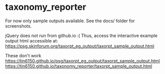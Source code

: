# taxonomy_reporter

For now only sample outputs available.  See the docs/ folder for screenshots.

jQuery does not run from github.io :(
Thus, access the interactive example output html accessible at:
https://psg.skinforum.org/taxorpt_eg_output/taxorpt_sample_output.html


These don't work
https://tin6150.github.io/psg/taxorpt_eg_output/taxorpt_sample_output.html
https://tin6150.github.io/taxonomy_reporter/taxorpt_sample_output.html

